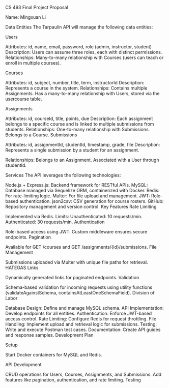 CS 493 Final Project Proposal

Name: Mingxuan Li


Data Entities
The Tarpaulin API will manage the following data entities:

Users

Attributes: id, name, email, password, role (admin, instructor, student)
Description: Users can assume three roles, each with distinct permissions.
Relationships:
Many-to-many relationship with Courses (users can teach or enroll in multiple courses).



Courses

Attributes: id, subject, number, title, term, instructorId
Description: Represents a course in the system.
Relationships:
Contains multiple Assignments.
Has a many-to-many relationship with Users, stored via the usercourse table.



Assignments

Attributes: id, courseId, title, points, due
Description: Each assignment belongs to a specific course and is linked to multiple submissions from students.
Relationships:
One-to-many relationship with Submissions.
Belongs to a Course.
Submissions

Attributes: id, assignmentId, studentId, timestamp, grade, file
Description: Represents a single submission by a student for an assignment.



Relationships:
Belongs to an Assignment.
Associated with a User through studentId.





Services
The API leverages the following technologies:

Node.js + Express.js: Backend framework for RESTful APIs.
MySQL: Database managed via Sequelize ORM, containerized with Docker.
Redis: For rate-limiting logic.
Multer: For file upload and management.
JWT: Role-based authentication.
json2csv: CSV generation for course rosters.
GitHub: Repository management and version control.
Key Features
Rate Limiting

Implemented via Redis.
Limits:
Unauthenticated: 10 requests/min.
Authenticated: 30 requests/min.
Authentication

Role-based access using JWT.
Custom middleware ensures secure endpoints.
Pagination

Available for GET /courses and GET /assignments/{id}/submissions.
File Management

Submissions uploaded via Multer with unique file paths for retrieval.
HATEOAS Links

Dynamically generated links for paginated endpoints.
Validation

Schema-based validation for incoming requests using utility functions (validateAgainstSchema, containsAtLeastOneSchemaField).
Division of Labor

Database Design: Define and manage MySQL schema.
API Implementation: Develop endpoints for all entities.
Authentication: Enforce JWT-based access control.
Rate Limiting: Configure Redis for request throttling.
File Handling: Implement upload and retrieval logic for submissions.
Testing: Write and execute Postman test cases.
Documentation: Create API guides and response samples.
Development Plan



Setup

Start Docker containers for MySQL and Redis.

API Development

CRUD operations for Users, Courses, Assignments, and Submissions.
Add features like pagination, authentication, and rate limiting.
Testing

